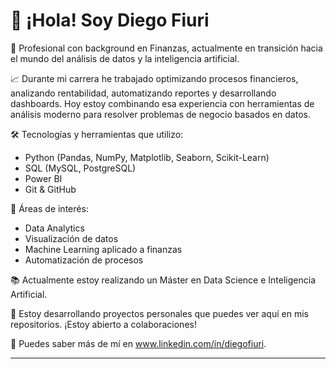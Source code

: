 # 👋 ¡Hola! Soy Diego Fiuri

🎯 Profesional con background en Finanzas, actualmente en transición hacia el mundo del análisis de datos y la inteligencia artificial.

📈 Durante mi carrera he trabajado optimizando procesos financieros, analizando rentabilidad, automatizando reportes y desarrollando dashboards. Hoy estoy combinando esa experiencia con herramientas de análisis moderno para resolver problemas de negocio basados en datos.

🛠️ Tecnologías y herramientas que utilizo:
- Python (Pandas, NumPy, Matplotlib, Seaborn, Scikit-Learn)
- SQL (MySQL, PostgreSQL)
- Power BI
- Git & GitHub

🔎 Áreas de interés:
- Data Analytics
- Visualización de datos
- Machine Learning aplicado a finanzas
- Automatización de procesos

📚 Actualmente estoy realizando un Máster en Data Science e Inteligencia Artificial.

🚀 Estoy desarrollando proyectos personales que puedes ver aquí en mis repositorios. ¡Estoy abierto a colaboraciones!

🔗 Puedes saber más de mí en www.linkedin.com/in/diegofiuri.

---
